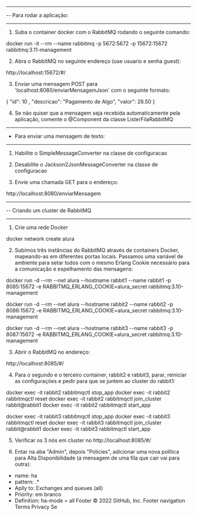 -- --------------------------------------------------------------
-- Para rodar a aplicação:
-- --------------------------------------------------------------

1) Suba o container docker com o RabbitMQ rodando o seguinte comando:

docker run -it --rm --name rabbitmq -p 5672:5672 -p 15672:15672 rabbitmq:3.11-management

2) Abra o RabbitMQ no seguinte endereço (use usuario e senha guest):

http://localhost:15672/#/

3) Enviar uma mensagem POST para 'localhost:8080/enviarMensagemJson' com o seguinte formato:

{
	"id": 10 ,
	"descricao": "Pagamento de Algo",
	"valor": 26.50
}

4) Se não quiser que a mensagem seja recebida automaticamente pela aplicação, comente o @Component da classe ListerFilaRabbitMQ

-- --------------------------------------------------------------
- Para enviar uma mensagem de texto:
-- --------------------------------------------------------------

1) Habilite o SimpleMessageConverter na classe de configuracao

2) Desabilite o Jackson2JsonMessageConverter na classe de configuracao

3) Envie uma chamada GET para o endereço:

http://localhost:8080/enviarMensagem

-- -----------------------------------------------------
-- Criando um cluster de RabbitMQ
-- -----------------------------------------------------

1) Crie uma rede Docker

docker network create alura

2) Subimos três instâncias do RabbitMQ através de containers Docker, mapeando-as em diferentes portas locais.
Passamos uma variável de ambiente para setar todos com o mesmo Erlang Cookie necessário para a comunicação e espelhamento das mensagens:

docker run -d --rm --net alura --hostname rabbit1 --name rabbit1 -p 8085:15672 -e RABBITMQ_ERLANG_COOKIE=alura_secret rabbitmq:3.10-management

docker run -d --rm --net alura --hostname rabbit2 --name rabbit2 -p 8086:15672 -e RABBITMQ_ERLANG_COOKIE=alura_secret rabbitmq:3.10-management

docker run -d --rm --net alura --hostname rabbit3 --name rabbit3 -p 8087:15672 -e RABBITMQ_ERLANG_COOKIE=alura_secret rabbitmq:3.10-management

3) Abrir o RabbitMQ no endereço:

http://localhost:8085/#/

4) Para o segundo e o terceiro container, rabbit2 e rabbit3, parar, reiniciar as configurações e pedir para que se juntem ao cluster do rabbit1:

docker exec -it rabbit2 rabbitmqctl stop_app
docker exec -it rabbit2 rabbitmqctl reset
docker exec -it rabbit2 rabbitmqctl join_cluster rabbit@rabbit1
docker exec -it rabbit2 rabbitmqctl start_app

docker exec -it rabbit3 rabbitmqctl stop_app
docker exec -it rabbit3 rabbitmqctl reset
docker exec -it rabbit3 rabbitmqctl join_cluster rabbit@rabbit1
docker exec -it rabbit3 rabbitmqctl start_app

5) Verificar os 3 nós em cluster no http://localhost:8085/#/

6) Entar na aba "Admin", depois "Policies", adicionar uma nova política para Alta Disponibilidade (a mensagem de uma fila que cair vai para outra):

- name: ha
- pattern: .*
- Aplly to: Exchanges and queues (all)
- Priority: em branco
- Definition: ha-mode = all
Footer
© 2022 GitHub, Inc.
Footer navigation
Terms
Privacy
Se

